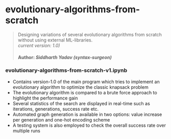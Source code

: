 # evolutionary-algorithms-from-scratch
> Designing variations of several evolutionary algorithms from scratch without using external ML-libraries.<br>*current version: 1.0)*
> #### Author: *Siddharth Yadav (syntax-surgeon)*

### evolutionary-algorithms-from-scratch-v1.ipynb
* Contains version-1.0 of the main program which tries to implement an evolutionary algorithm to optimize the classic knapsack problem
* The evolutionary algorithm is compared to a brute force approach to highlight the performance gain
* Several statistics of the search are displayed in real-time such as iterations, generations, success rate etc.
* Automated graph generation is available in two options: value increase per generation and one-hot encoding scheme
* A testing system is also employed to check the overall success rate over multiple runs
